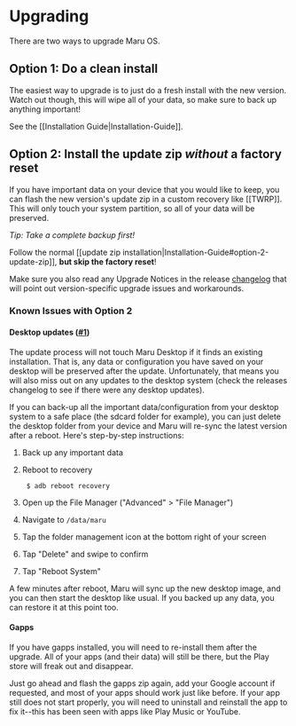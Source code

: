 # Upgrading

There are two ways to upgrade Maru OS.

## Option 1: Do a clean install

The easiest way to upgrade is to just do a fresh install with the new version. Watch out though, this will wipe all of your data, so make sure to back up anything important!

See the [[Installation Guide|Installation-Guide]].

## Option 2: Install the update zip *without* a factory reset

If you have important data on your device that you would like to keep, you can flash the new version's update zip in a custom recovery like [[TWRP]]. This will only touch your system partition, so all of your data will be preserved.

*Tip: Take a complete backup first!*

Follow the normal [[update zip installation|Installation-Guide#option-2-update-zip]], **but skip the factory reset**!

Make sure you also read any Upgrade Notices in the release [changelog](https://github.com/maruos/maruos/blob/master/CHANGELOG.md) that will point out version-specific upgrade issues and workarounds.

### Known Issues with Option 2

#### Desktop updates ([#1](https://github.com/maruos/maruos/issues/1))

The update process will not touch Maru Desktop if it finds an existing installation. That is, any data or configuration you have saved on your desktop will be preserved after the update. Unfortunately, that means you will also miss out on any updates to the desktop system (check the releases changelog to see if there were any desktop updates).

If you can back-up all the important data/configuration from your desktop system to a safe place (the sdcard folder for example), you can just delete the desktop folder from your device and Maru will re-sync the latest version after a reboot. Here's step-by-step instructions:

1. Back up any important data
2. Reboot to recovery

        $ adb reboot recovery
3. Open up the File Manager ("Advanced" > "File Manager")

4. Navigate to `/data/maru`

5. Tap the folder management icon at the bottom right of your screen

6. Tap "Delete" and swipe to confirm

7. Tap "Reboot System"

A few minutes after reboot, Maru will sync up the new desktop image, and you can then start the desktop like usual. If you backed up any data, you can restore it at this point too.

#### Gapps

If you have gapps installed, you will need to re-install them after the upgrade. All of your apps (and their data) will still be there, but the Play store will freak out and disappear.

Just go ahead and flash the gapps zip again, add your Google account if requested, and most of your apps should work just like before. If your app still does not start properly, you will need to uninstall and reinstall the app to fix it--this has been seen with apps like Play Music or YouTube.
